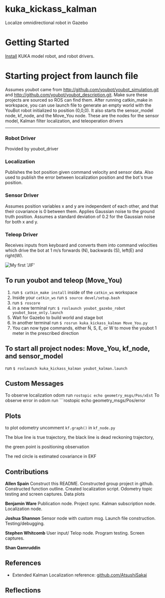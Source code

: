 # kuka_kickass_kalman
Localize omnidirectional robot in Gazebo 

# Getting Started
[Install](http://www.youbot-store.com/wiki/index.php/Gazebo_simulation) KUKA model robot, and robot drivers. 

# Starting project from launch file
Assumes youbot came from http://github.com/youbot/youbot_simulation.git and http://github.com/youbot/youbot_description.git. 
Make sure these projects are sourced so ROS can find them.
After running catkin_make in workspace, you can use launch file 
to generate an empty world with the YouBot robot initialized to position (0,0,0). It also starts the sensor_model node, kf_node, and the Move_You node. These are the nodes for the sensor model, Kalman filter localization, and teleoperation drivers

-----------------------------------
### Robot Driver
Provided by youbot_driver

### Localization
Publishes the bot position given command velocity and sensor data. Also used to publish the error between localization position and the bot's true position.

### Sensor Driver
Assumes position variables x and y are independent of each other, and that their covariance is 0 between them. Applies Gaussian noise to the ground truth position. Assumes a standard deviation of 0.2 for the Gaussian noise for both x and y.

### Teleop Driver
Receives inputs from keyboard and converts them into command velocities which drive the bot at 1 m/s forwards (N), backwards (S), left(E) and right(W). 

![My first 'JIF'](~/Extended-Kalman-ROS/src/kuka_kickass_kalman/simulated.gif)

## To run youbot and teleop (Move_You)
1) run ```$ catkin_make install``` inside of the ```catkin_ws``` workspace
2) Inside your ```catkin_ws``` run ```$ source devel/setup.bash```
3) run ```$ roscore```
4) in a new terminal run: ```$ roslaunch youbot_gazebo_robot youbot_base_only.launch``` 
5) Wait for Gazebo to build world and stage bot
6) In another terminal run ```$ rosrun kuka_kickass_kalman Move_You.py``` 
7) You can now type commands, either N, S, E, or W to move the youbot 1 meter in the prescribed direction

## To start all project nodes: Move_You, kf_node, and sensor_model
run ```$ roslaunch kuka_kickass_kalman youbot_kalman.launch```

## Custom Messages
To observe localization odom run ```rostopic echo geometry_msgs/Pos/xEst```
To observe error in odom run ```rostopic echo geometry_msgs/Pos/error

## Plots
to plot odometry uncomment ```kf.graph()``` in ```kf_node.py```

The blue line is true trajectory, the black line is dead reckoning trajectory,

the green point is positioning observation

The red circle is estimated covariance in EKF


## Contributions
**Allen Spain**
Construct this README. 
Constructed group project in github. 
Constructed function outline. 
Created localization script. 
Odometry topic testing and screen captures.
Data plots

**Benjamin Ware** 
Publication node. 
Project sync. 
Kalman subscription node. 
Localization node. 

**Joshua Shannon** 
Sensor node with custom msg. 
Launch file construction. 
Testing/debugging. 

**Stephen Whitcomb** 
User input/ Telop node. 
Program testing. 
Screen captures. 

**Shan Qamruddin** 

## References
* Extended Kalman Localization reference: [github.com/AtsushiSakai](https://github.com/AtsushiSakai/PythonRobotics/tree/master/Localization/extended_kalman_filter)

## Reflections



